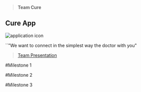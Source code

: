 

> **Team Cure**
## **Cure App** ##

![application icon](https://www.mediafire.com/convkey/bec9/vxf514751f00jfn6g.jpg)

``"We want to connect in the simplest way the doctor with you"

>  [Team Presentation](https://drive.google.com/file/d/0BzzTdF5hw0YRSjVoeVpFQXZPdm8/view?usp=sharing)


#Milestone 1

#Milestone 2

#Milestone 3
